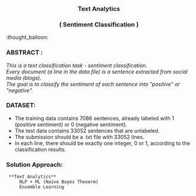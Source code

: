 <h3 align="center">Text Analytics</h3> 
<h3 align="center">( Sentiment Classification  )</h3> 
:thought_balloon:

### ABSTRACT :
_This is a text classification task - sentiment classification.  
Every document (a line in the data file) is a sentence extracted from social media (blogs).   
The goal is to classify the sentiment of each sentence into "positive" or "negative"._  

### DATASET:
- The training data contains 7086 sentences, already labeled with 1 (positive sentiment) or 0 (negative sentiment).
- The test data contains 33052 sentences that are unlabeled.
- The submission should be a .txt file with 33052 lines.
- In each line, there should be exactly one integer, 0 or 1, according to the classification results.


### Solution Approach:
```
 **Text Analytics** 
     NLP + ML (Naive Bayes Theoerm)  
     Ensemble Learning
```
